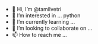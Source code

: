 - 👋 Hi, I’m @tamilvetri
- 👀 I’m interested in ... python 
- 🌱 I’m currently learning ...
- 💞️ I’m looking to collaborate on ...
- 📫 How to reach me ...

<!---
tamilvetri/tamilvetri is a ✨ special ✨ repository because its `README.md` (this file) appears on your GitHub profile.
You can click the Preview link to take a look at your changes.
--->
